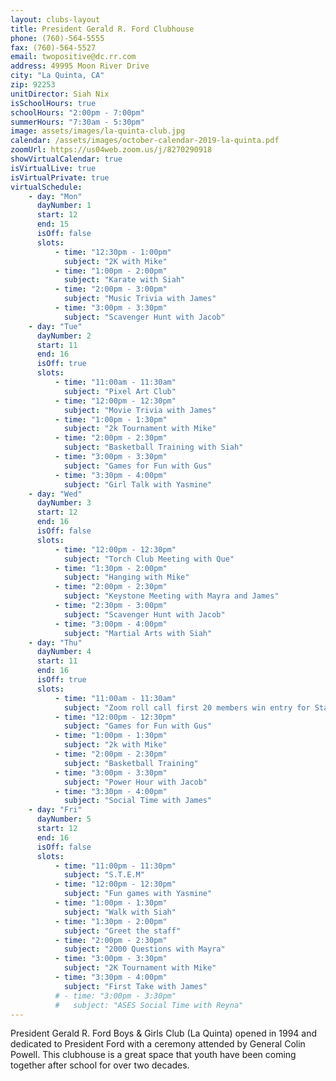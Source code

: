 ```yaml
---
layout: clubs-layout
title: President Gerald R. Ford Clubhouse
phone: (760)-564-5555
fax: (760)-564-5527
email: twopositive@dc.rr.com
address: 49995 Moon River Drive
city: "La Quinta, CA"
zip: 92253
unitDirector: Siah Nix
isSchoolHours: true
schoolHours: "2:00pm - 7:00pm"
summerHours: "7:30am - 5:30pm"
image: assets/images/la-quinta-club.jpg
calendar: /assets/images/october-calendar-2019-la-quinta.pdf
zoomUrl: https://us04web.zoom.us/j/8270290918
showVirtualCalendar: true
isVirtualLive: true
isVirtualPrivate: true
virtualSchedule:
    - day: "Mon"
      dayNumber: 1
      start: 12
      end: 15
      isOff: false
      slots:
          - time: "12:30pm - 1:00pm"
            subject: "2K with Mike"
          - time: "1:00pm - 2:00pm"
            subject: "Karate with Siah"
          - time: "2:00pm - 3:00pm"
            subject: "Music Trivia with James"
          - time: "3:00pm - 3:30pm"
            subject: "Scavenger Hunt with Jacob"
    - day: "Tue"
      dayNumber: 2
      start: 11
      end: 16
      isOff: true
      slots:
          - time: "11:00am - 11:30am"
            subject: "Pixel Art Club"
          - time: "12:00pm - 12:30pm"
            subject: "Movie Trivia with James"
          - time: "1:00pm - 1:30pm"
            subject: "2k Tournament with Mike"
          - time: "2:00pm - 2:30pm"
            subject: "Basketball Training with Siah"
          - time: "3:00pm - 3:30pm"
            subject: "Games for Fun with Gus"
          - time: "3:30pm - 4:00pm"
            subject: "Girl Talk with Yasmine"
    - day: "Wed"
      dayNumber: 3
      start: 12
      end: 16
      isOff: false
      slots:
          - time: "12:00pm - 12:30pm"
            subject: "Torch Club Meeting with Que"
          - time: "1:30pm - 2:00pm"
            subject: "Hanging with Mike"
          - time: "2:00pm - 2:30pm"
            subject: "Keystone Meeting with Mayra and James"
          - time: "2:30pm - 3:00pm"
            subject: "Scavenger Hunt with Jacob"
          - time: "3:00pm - 4:00pm"
            subject: "Martial Arts with Siah"
    - day: "Thu"
      dayNumber: 4
      start: 11
      end: 16
      isOff: true
      slots:
          - time: "11:00am - 11:30am"
            subject: "Zoom roll call first 20 members win entry for Starbucks card with Mayra"
          - time: "12:00pm - 12:30pm"
            subject: "Games for Fun with Gus"
          - time: "1:00pm - 1:30pm"
            subject: "2k with Mike"
          - time: "2:00pm - 2:30pm"
            subject: "Basketball Training"
          - time: "3:00pm - 3:30pm"
            subject: "Power Hour with Jacob"
          - time: "3:30pm - 4:00pm"
            subject: "Social Time with James"
    - day: "Fri"
      dayNumber: 5
      start: 12
      end: 16
      isOff: false
      slots:
          - time: "11:00pm - 11:30pm"
            subject: "S.T.E.M"
          - time: "12:00pm - 12:30pm"
            subject: "Fun games with Yasmine"
          - time: "1:00pm - 1:30pm"
            subject: "Walk with Siah"
          - time: "1:30pm - 2:00pm"
            subject: "Greet the staff"
          - time: "2:00pm - 2:30pm"
            subject: "2000 Questions with Mayra"
          - time: "3:00pm - 3:30pm"
            subject: "2K Tournament with Mike"
          - time: "3:30pm - 4:00pm"
            subject: "First Take with James"
          # - time: "3:00pm - 3:30pm"
          #   subject: "ASES Social Time with Reyna"
---
```


President Gerald R. Ford Boys & Girls Club (La Quinta) opened in 1994 and dedicated to
President Ford with a ceremony attended by General Colin Powell. This clubhouse is a great space that youth have been coming together after school for over two decades.
